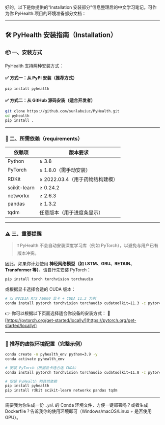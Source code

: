 好的，以下是你提供的“Installation 安装部分”信息整理后的中文学习笔记，可作为你 PyHealth 项目的环境准备部分文档：

---

## 🛠️ PyHealth 安装指南（Installation）

### 📦 一、安装方式

PyHealth 支持两种安装方式：

#### ✅ 方式一：从 PyPI 安装（推荐方式）

```bash
pip install pyhealth
```

#### ✅ 方式二：从 GitHub 源码安装（适合开发者）

```bash
git clone https://github.com/sunlabuiuc/PyHealth.git
cd pyhealth
pip install .
```

---

### 🧾 二、所需依赖（requirements）

| 依赖项          | 版本要求                  |
| ------------ | --------------------- |
| Python       | ≥ 3.8                 |
| PyTorch      | ≥ 1.8.0（需手动安装）        |
| RDKit        | ≥ 2022.03.4（用于药物结构建模） |
| scikit-learn | ≥ 0.24.2              |
| networkx     | ≥ 2.6.3               |
| pandas       | ≥ 1.3.2               |
| tqdm         | 任意版本（用于进度条显示）         |

---

### ⚠️ 三、重要提醒

> ❗ PyHealth 不会自动安装深度学习库（例如 PyTorch），以避免与用户已有版本冲突。

因此，如果你计划使用 **神经网络模型（如 LSTM、GRU、RETAIN、Transformer 等）**，请自行先安装 PyTorch：

```bash
pip install torch torchvision torchaudio
```

或根据显卡选择合适的 CUDA 版本：

```bash
# 以 NVIDIA RTX A6000 显卡 + CUDA 11.3 为例
conda install pytorch torchvision torchaudio cudatoolkit=11.3 -c pytorch
```

👉 你可以根据以下页面选择适合你设备的安装方式：
🔗 [https://pytorch.org/get-started/locally/](https://pytorch.org/get-started/locally/)

---

### 📁 推荐的虚拟环境配置（完整示例）

```bash
conda create -n pyhealth_env python=3.9 -y
conda activate pyhealth_env

# 安装 PyTorch（根据显卡选合适 CUDA）
conda install pytorch torchvision torchaudio cudatoolkit=11.8 -c pytorch

# 安装 PyHealth 和其他依赖
pip install pyhealth
pip install rdkit scikit-learn networkx pandas tqdm
```

---

需要我为你生成一份 `.yml` 的 Conda 环境文件，方便一键部署吗？或者生成 Dockerfile？告诉我你的使用环境即可（Windows/macOS/Linux + 是否使用GPU）。
